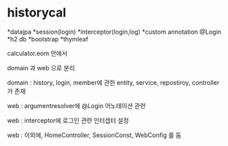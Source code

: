 # historycal

*datajpa
*session(login)
*interceptor(login,log)
*custom annotation @Login
*h2 db
*bootstrap
*thymleaf 


calculator.eom 안에서 

domain 과 
web 으로 분리


domain : history, login, member에 관한 entity, service, repostiroy, controller 가 존재

web : argumentresolver에 @Login 어노테이션 관련 

web : interceptor에 로그인 관련 인터셉터 설정

web : 이외에, HomeController, SessionConst, WebConfig 를 둠


